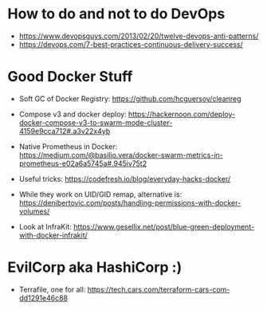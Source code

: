 # How to do and not to do DevOps
- https://www.devopsguys.com/2013/02/20/twelve-devops-anti-patterns/
- https://devops.com/7-best-practices-continuous-delivery-success/



# Good Docker Stuff 
- Soft GC of Docker Registry: https://github.com/hcguersoy/cleanreg

- Compose v3 and docker deploy: https://hackernoon.com/deploy-docker-compose-v3-to-swarm-mode-cluster-4159e9cca712#.a3v22x4yb

- Native Prometheus in Docker: https://medium.com/@basilio.vera/docker-swarm-metrics-in-prometheus-e02a6a5745a#.945iv75t2

- Useful tricks: https://codefresh.io/blog/everyday-hacks-docker/

- While they work on UID/GID remap, alternative is: https://denibertovic.com/posts/handling-permissions-with-docker-volumes/

- Look at InfraKit: https://www.gesellix.net/post/blue-green-deployment-with-docker-infrakit/

# EvilCorp aka HashiCorp :)
- Terrafile, one for all: https://tech.cars.com/terraform-cars-com-dd1291e46c88
